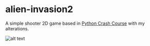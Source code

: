 # alien-invasion2
A simple shooter 2D game based in [Python Crash Course](https://github.com/ehmatthes/pcc) with my alterations.

![alt text](https://github.com/zark3in/alien-invasion/blob/master/alien_invasion.png)
